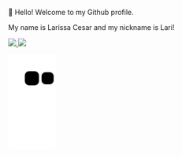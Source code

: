 👋 Hello! Welcome to my Github profile.

My name is Larissa Cesar and my nickname is Lari!

<div>
<a href="https://github.com/LarissaCesar1">
<img height="180em" src="https://github-readme-stats.vercel.app/api/top-langs/?username=LarissaCesar1&layout=compact&langs_count=7&theme=dracula"/>
<img height="180em" src="https://github-readme-stats.vercel.app/api?username=LarissaCesar1&show_icons=true&theme=dracula&include_all_commits=true&count_private=true"/>
</div>
  
  ![Snake animation](https://github.com/LarissaCesar1/LarissaCesar1/blob/output/github-contribution-grid-snake.svg)
